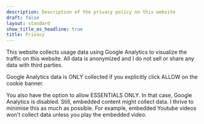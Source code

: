 ```yaml
---
description: Description of the privacy policy on this website
draft: false
layout: standard
show_title_as_headline: true
title: Privacy
---
```


This website collects usage data using Google Analytics to visualize the traffic on this website. All data is anonymized and I do not sell or share any data with third parties.

Google Analytics data is ONLY collected if you explicitly click ALLOW on the cookie banner.

You also have the option to allow ESSENTIALS ONLY. In that case, Google Analytics is disabled. Still, embedded content might collect data. I thrive to minimise this as much as possible. For example, embedded Youtube videos won't collect data unless you play the embedded video.
